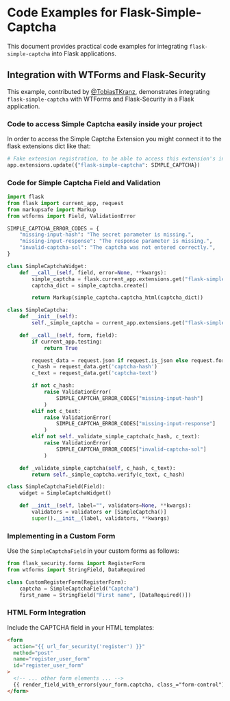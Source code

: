 # Code Examples for Flask-Simple-Captcha

This document provides practical code examples for integrating `flask-simple-captcha` into Flask applications.

## Integration with WTForms and Flask-Security

This example, contributed by [@TobiasTKranz](https://www.github.com/TobiasTKranz), demonstrates integrating `flask-simple-captcha` with WTForms and Flask-Security in a Flask application.

### Code to access Simple Captcha easily inside your project

In order to access the Simple Captcha Extension you might connect it to the flask extensions dict like that:

```python
# Fake extension registration, to be able to access this extension's instance later on
app.extensions.update({"flask-simple-captcha": SIMPLE_CAPTCHA})
```

### Code for Simple Captcha Field and Validation

```python
import flask
from flask import current_app, request
from markupsafe import Markup
from wtforms import Field, ValidationError

SIMPLE_CAPTCHA_ERROR_CODES = {
    "missing-input-hash": "The secret parameter is missing.",
    "missing-input-response": "The response parameter is missing.",
    "invalid-captcha-sol": "The captcha was not entered correctly.",
}

class SimpleCaptchaWidget:
    def __call__(self, field, error=None, **kwargs):
        simple_captcha = flask.current_app.extensions.get("flask-simple-captcha")
        captcha_dict = simple_captcha.create()

        return Markup(simple_captcha.captcha_html(captcha_dict))

class SimpleCaptcha:
    def __init__(self):
        self._simple_captcha = current_app.extensions.get("flask-simple-captcha")

    def __call__(self, form, field):
        if current_app.testing:
            return True

        request_data = request.json if request.is_json else request.form
        c_hash = request_data.get('captcha-hash')
        c_text = request_data.get('captcha-text')

        if not c_hash:
            raise ValidationError(
                SIMPLE_CAPTCHA_ERROR_CODES["missing-input-hash"]
            )
        elif not c_text:
            raise ValidationError(
                SIMPLE_CAPTCHA_ERROR_CODES["missing-input-response"]
            )
        elif not self._validate_simple_captcha(c_hash, c_text):
            raise ValidationError(
                SIMPLE_CAPTCHA_ERROR_CODES["invalid-captcha-sol"]
            )

    def _validate_simple_captcha(self, c_hash, c_text):
        return self._simple_captcha.verify(c_text, c_hash)

class SimpleCaptchaField(Field):
    widget = SimpleCaptchaWidget()

    def __init__(self, label="", validators=None, **kwargs):
        validators = validators or [SimpleCaptcha()]
        super().__init__(label, validators, **kwargs)
```

### Implementing in a Custom Form

Use the `SimpleCaptchaField` in your custom forms as follows:

```python
from flask_security.forms import RegisterForm
from wtforms import StringField, DataRequired

class CustomRegisterForm(RegisterForm):
    captcha = SimpleCaptchaField("Captcha")
    first_name = StringField("First name", [DataRequired()])
```

### HTML Form Integration

Include the CAPTCHA field in your HTML templates:

```html
<form
  action="{{ url_for_security('register') }}"
  method="post"
  name="register_user_form"
  id="register_user_form"
>
  <!-- ... other form elements ... -->
  {{ render_field_with_errors(your_form.captcha, class_="form-control")}}
</form>
```
